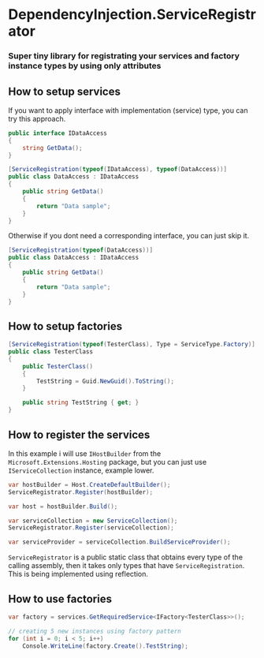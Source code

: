 # DependencyInjection.ServiceRegistrator
### Super tiny library for registrating your services and factory instance types by using only attributes

## How to setup services
If you want to apply interface with implementation (service) type, you can try this approach.
```csharp
public interface IDataAccess
{
	string GetData();
}

[ServiceRegistration(typeof(IDataAccess), typeof(DataAccess))]
public class DataAccess : IDataAccess
{
	public string GetData()
	{
		return "Data sample";
	}
}


```

Otherwise if you dont need a corresponding interface, you can just skip it.
```csharp
[ServiceRegistration(typeof(DataAccess))]
public class DataAccess : IDataAccess
{
	public string GetData()
	{
		return "Data sample";
	}
}
```

## How to setup factories
```csharp
[ServiceRegistration(typeof(TesterClass), Type = ServiceType.Factory)]
public class TesterClass
{
    public TesterClass()
    {
        TestString = Guid.NewGuid().ToString();
    }

    public string TestString { get; }
}
```

## How to register the services
In this example i will use `IHostBuilder` from the `Microsoft.Extensions.Hosting` package, but you can just use `IServiceCollection` instance, example lower.
```csharp
var hostBuilder = Host.CreateDefaultBuilder();
ServiceRegistrator.Register(hostBuilder);

var host = hostBuilder.Build();
```

```csharp
var serviceCollection = new ServiceCollection();
ServiceRegistrator.Register(serviceCollection);

var serviceProvider = serviceCollection.BuildServiceProvider();
```

`ServiceRegistrator` is a public static class that obtains every type of the calling assembly, then it takes only types that have `ServiceRegistration`. This is being implemented using reflection.

## How to use factories
```csharp
var factory = services.GetRequiredService<IFactory<TesterClass>>();

// creating 5 new instances using factory pattern
for (int i = 0; i < 5; i++)
	Console.WriteLine(factory.Create().TestString);
```
